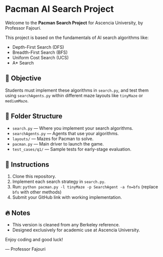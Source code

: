 # Pacman AI Search Project

Welcome to the **Pacman Search Project** for Ascencia University, by Professor Fajouri.

This project is based on the fundamentals of AI search algorithms like:
- Depth-First Search (DFS)
- Breadth-First Search (BFS)
- Uniform Cost Search (UCS)
- A* Search

## 🚀 Objective
Students must implement these algorithms in `search.py`, and test them using `searchAgents.py` within different maze layouts like `tinyMaze` or `mediumMaze`.

## 🧱 Folder Structure
- `search.py` — Where you implement your search algorithms.
- `searchAgents.py` — Agents that use your algorithms.
- `layouts/` — Mazes for Pacman to solve.
- `pacman.py` — Main driver to launch the game.
- `test_cases/q1/` — Sample tests for early-stage evaluation.

## 📝 Instructions
1. Clone this repository.
2. Implement each search strategy in `search.py`.
3. Run: `python pacman.py -l tinyMaze -p SearchAgent -a fn=bfs` (replace `bfs` with other methods)
4. Submit your GitHub link with working implementation.

## 🔥 Notes
- This version is cleaned from any Berkeley reference.
- Designed exclusively for academic use at Ascencia University.

Enjoy coding and good luck!

— Professor Fajouri

